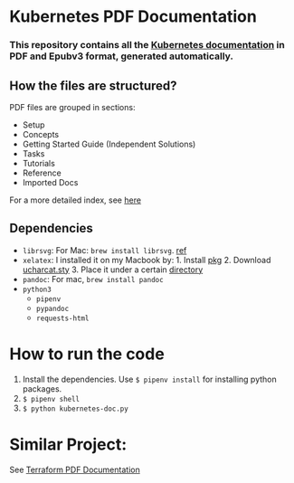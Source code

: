 # Kubernetes PDF Documentation

### This repository contains all the [Kubernetes documentation](https://kubernetes.io/docs/home/) in PDF and Epubv3 format, generated automatically.

## How the files are structured?
PDF files are grouped in sections:

* Setup
* Concepts
* Getting Started Guide (Independent Solutions)
* Tasks
* Tutorials
* Reference
* Imported Docs

For a more detailed index, see [here](https://kubernetes.io/docs/home/#browsedocs)

## Dependencies
* `librsvg`: For Mac: `brew install librsvg`. [ref](https://pypi.org/project/foliantcontrib.pandoc/)
* `xelatex`: I installed it on my Macbook by: 1. Install [pkg](http://www.texts.io/support/0001/) 2. Download [ucharcat.sty](http://www.tug.org/texlive//devsrc/Master/texmf-dist/tex/latex/ucharcat/ucharcat.sty) 3. Place it under a certain [directory](https://tex.stackexchange.com/questions/121257/how-do-i-install-a-style-file-on-mac-10-8-other-answers-dont-seem-to-work#comment270807_121257)
* `pandoc`: For mac, `brew install pandoc`
* `python3`
    * `pipenv`
    * `pypandoc`
    * `requests-html`

# How to run the code
1. Install the dependencies. Use `$ pipenv install` for installing python packages.
2. `$ pipenv shell`
3. `$ python kubernetes-doc.py`

# Similar Project:

See [Terraform PDF Documentation](https://github.com/dohsimpson/terraform-doc-pdf)
